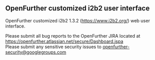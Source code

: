 OpenFurther customized i2b2 user interface
----------------------
OpenFurther customized i2b2 1.3.2 (https://www.i2b2.org/) web user interface.

Please submit all bug reports to the OpenFurther JIRA located at https://openfurther.atlassian.net/secure/Dashboard.jspa  
Please submit any sensitive security issues to openfurther-security@googlegroups.com
